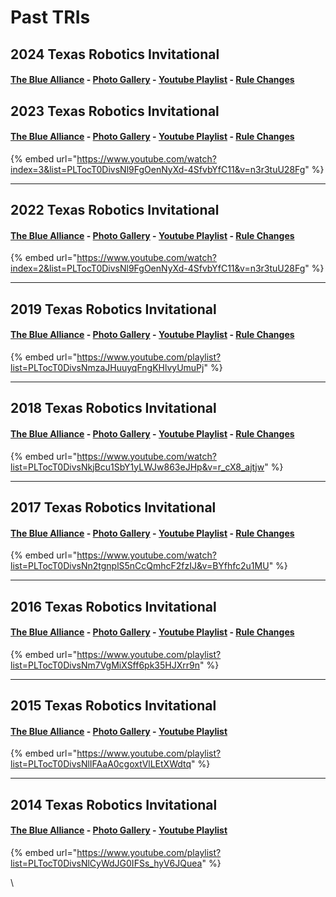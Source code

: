 # Past TRIs

## 2024 Texas Robotics Invitational

#### [The Blue Alliance](https://www.thebluealliance.com/event/2024txri) - [Photo Gallery](https://photos.spectrum3847.org/2024-FRC/2024TRI) - [Youtube Playlist](https://www.youtube.com/watch?v=d1XDPXpqMH4\&t=34928s) - [Rule Changes](2024-tri-rule-changes.md)&#x20;

## 2023 Texas Robotics Invitational

#### [The Blue Alliance](https://www.thebluealliance.com/event/2023txri) - [Photo Gallery](https://photos.spectrum3847.org/2023/2023-TRI) - [Youtube Playlist](https://www.youtube.com/watch?v=n3r3tuU28Fg\&list=PLTocT0DivsNl9FgOenNyXd-4SfvbYfC11\&index=2) - [Rule Changes](https://docs.google.com/document/d/e/2PACX-1vQ6kb1sH1Ic1JM-ftsnfXgujrYrhz13zjECdA3l76iT74tJFU18BP53UA8ZSj-4WB7kIUhBXDCgDyDA/pub)&#x20;

{% embed url="https://www.youtube.com/watch?index=3&list=PLTocT0DivsNl9FgOenNyXd-4SfvbYfC11&v=n3r3tuU28Fg" %}

***

## 2022 Texas Robotics Invitational

#### [The Blue Alliance](https://www.thebluealliance.com/event/2022txhou) - [Photo Gallery](https://photos.spectrum3847.org/2022-FRC-1/TRI-2022) - [Youtube Playlist](https://www.youtube.com/watch?v=n3r3tuU28Fg\&list=PLTocT0DivsNl9FgOenNyXd-4SfvbYfC11\&index=2) - [Rule Changes](https://docs.google.com/document/d/e/2PACX-1vQ6kb1sH1Ic1JM-ftsnfXgujrYrhz13zjECdA3l76iT74tJFU18BP53UA8ZSj-4WB7kIUhBXDCgDyDA/pub)

{% embed url="https://www.youtube.com/watch?index=2&list=PLTocT0DivsNl9FgOenNyXd-4SfvbYfC11&v=n3r3tuU28Fg" %}

***

## 2019 Texas Robotics Invitational

#### [The Blue Alliance](https://www.thebluealliance.com/event/2019txri) - [Photo Gallery](https://photos.spectrum3847.org/2019-FRC/TRI-2019) - [Youtube Playlist](https://www.youtube.com/playlist?list=PLTocT0DivsNmzaJHuuyqFngKHlvyUmuPj) - [Rule Changes](https://docs.google.com/document/d/19HvguYa9SeiUp6MScankNVRPY0rj0xyE1mKNX_aQctU/edit)

{% embed url="https://www.youtube.com/playlist?list=PLTocT0DivsNmzaJHuuyqFngKHlvyUmuPj" %}

***

## 2018 Texas Robotics Invitational

#### [The Blue Alliance](http://www.thebluealliance.com/event/2018txri) - [Photo Gallery](http://photos.spectrum3847.org/2018-FRC/TRI-2018) - [Youtube Playlist](https://www.youtube.com/watch?v=r_cX8_ajtjw\&list=PLTocT0DivsNkjBcu1SbY1yLWJw863eJHp) - [Rule Changes](https://docs.google.com/document/d/e/2PACX-1vS9tKZRbInT3YN5P43R4iZeLk88LwXxsoU_fEo70eeIZP5qC24dlZU0GESlIJPqHPWloLdUUjH5edhG/pub)

{% embed url="https://www.youtube.com/watch?list=PLTocT0DivsNkjBcu1SbY1yLWJw863eJHp&v=r_cX8_ajtjw" %}

***

## 2017 Texas Robotics Invitational

#### [The Blue Alliance](http://www.thebluealliance.com/event/2017txri) - [Photo Gallery](http://photos.spectrum3847.org/2017-FRC/TRI-2017) - [Youtube Playlist](https://www.youtube.com/watch?v=BYfhfc2u1MU\&list=PLTocT0DivsNn2tgnplS5nCcQmhcF2fzIJ) - [Rule Changes](https://docs.google.com/document/d/1tQc87r4Djtqv0UqKnAsb_hKkSI4lRwJlbbKaKX0CaXw/pub)

{% embed url="https://www.youtube.com/watch?list=PLTocT0DivsNn2tgnplS5nCcQmhcF2fzIJ&v=BYfhfc2u1MU" %}

***

## 2016 Texas Robotics Invitational

#### [The Blue Alliance](http://www.thebluealliance.com/event/2016txri) - [Photo Gallery](http://photos.spectrum3847.org/2016-Competitions/2016-TRI) - [Youtube Playlist](https://www.youtube.com/playlist?list=PLTocT0DivsNm7VgMiXSff6pk35HJXrr9n) - [Rule Changes](https://docs.google.com/document/d/e/2PACX-1vQPDxidjS3w9nEWrWDZuGOu6eYMm01g6BWDExQgBjF6or0E7fGlXYlRxIvj68lm-HwXeMKlpw2zekeQ/pub)

{% embed url="https://www.youtube.com/playlist?list=PLTocT0DivsNm7VgMiXSff6pk35HJXrr9n" %}

***

## 2015 Texas Robotics Invitational

#### [The Blue Alliance](http://www.thebluealliance.com/event/2015txri) - [Photo Gallery](https://spectrum3847.smugmug.com/2015-Competitions/2015-Texas-Robotics-Invitational/) - [Youtube Playlist](https://www.youtube.com/playlist?list=PLTocT0DivsNlIFAaA0cgoxtVlLEtXWdtq)

{% embed url="https://www.youtube.com/playlist?list=PLTocT0DivsNlIFAaA0cgoxtVlLEtXWdtq" %}

***

## 2014 Texas Robotics Invitational

#### [The Blue Alliance](http://www.thebluealliance.com/event/2014txri) - [Photo Gallery](https://photos.spectrum3847.org/2014-Competitions/2014-TRI) - [Youtube Playlist](https://www.youtube.com/playlist?list=PLTocT0DivsNlCyWdJG0IFSs_hyV6JQuea)

{% embed url="https://www.youtube.com/playlist?list=PLTocT0DivsNlCyWdJG0IFSs_hyV6JQuea" %}

\
